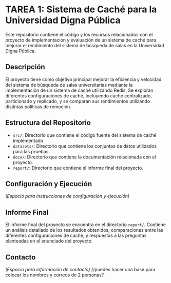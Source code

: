 # TAREA 1: Sistema de Caché para la Universidad Digna Pública

Este repositorio contiene el código y los recursos relacionados con el proyecto de implementación y evaluación de un sistema de caché para mejorar el rendimiento del sistema de búsqueda de salas en la Universidad Digna Pública.

## Descripción

El proyecto tiene como objetivo principal mejorar la eficiencia y velocidad del sistema de búsqueda de salas universitarias mediante la implementación de un sistema de caché utilizando Redis. Se exploran diferentes configuraciones de caché, incluyendo caché centralizado, particionado y replicado, y se comparan sus rendimientos utilizando distintas políticas de remoción.

## Estructura del Repositorio

- `src/`: Directorio que contiene el código fuente del sistema de caché implementado.
- `datasets/`: Directorio que contiene los conjuntos de datos utilizados para las pruebas.
- `docs/`: Directorio que contiene la documentación relacionada con el proyecto.
- `report/`: Directorio que contiene el informe final del proyecto.

## Configuración y Ejecución

_(Espacio para instrucciones de configuración y ejecución)_

## Informe Final

El informe final del proyecto se encuentra en el directorio `report/`. Contiene un análisis detallado de los resultados obtenidos, comparaciones entre las diferentes configuraciones de caché, y respuestas a las preguntas planteadas en el enunciado del proyecto.

## Contacto

_(Espacio para información de contacto)_ //puedes hacer una base para colocar los nombres y correos de 2 personas?

